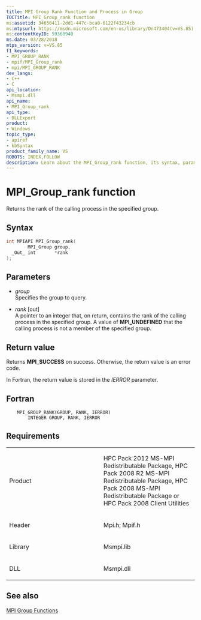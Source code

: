 ```yaml
---
title: MPI Group Rank Function and Process in Group
TOCTitle: MPI_Group_rank function
ms:assetid: 34650411-2dd1-447c-bca0-6122f43234cb
ms:mtpsurl: https://msdn.microsoft.com/en-us/library/Dn473404(v=VS.85)
ms:contentKeyID: 59360940
ms.date: 03/28/2018
mtps_version: v=VS.85
f1_keywords:
- MPI_GROUP_RANK
- mpif/MPI_Group_rank
- mpi/MPI_GROUP_RANK
dev_langs:
- C++
- C
api_location:
- Msmpi.dll
api_name:
- MPI_Group_rank
api_type:
- DLLExport
product:
- Windows
topic_type:
- apiref
- kbSyntax
product_family_name: VS
ROBOTS: INDEX,FOLLOW
description: Learn about the MPI_Group_rank function, its syntax, parameters, and return value. Understand the rank of the calling process in a specified group.
---
```


# MPI\_Group\_rank function

Returns the rank of the calling process in the specified group.

## Syntax

``` c++
int MPIAPI MPI_Group_rank(
        MPI_Group group,
  _Out_ int       *rank
);
```

## Parameters

  - *group*  
    Specifies the group to query.

  - *rank* \[out\]  
    A pointer to an integer that, on return, contains the rank of the calling process in the specified group. A value of **MPI\_UNDEFINED** that the calling process is not a member of the specified group.

## Return value

Returns **MPI\_SUCCESS** on success. Otherwise, the return value is an error code.

In Fortran, the return value is stored in the *IERROR* parameter.

## Fortran

``` FORTRAN
    MPI_GROUP_RANK(GROUP, RANK, IERROR)
        INTEGER GROUP, RANK, IERROR 
```

## Requirements

<table>
<colgroup>
<col style="width: 50%" />
<col style="width: 50%" />
</colgroup>
<tbody>
<tr class="odd">
<td><p>Product</p></td>
<td><p>HPC Pack 2012 MS-MPI Redistributable Package, HPC Pack 2008 R2 MS-MPI Redistributable Package, HPC Pack 2008 MS-MPI Redistributable Package or HPC Pack 2008 Client Utilities</p></td>
</tr>
<tr class="even">
<td><p>Header</p></td>
<td>Mpi.h;
Mpif.h</td>
</tr>
<tr class="odd">
<td><p>Library</p></td>
<td>Msmpi.lib</td>
</tr>
<tr class="even">
<td><p>DLL</p></td>
<td>Msmpi.dll</td>
</tr>
</tbody>
</table>


## See also

[MPI Group Functions](mpi-group-functions.md)

